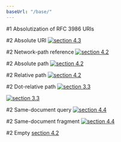 ```yaml
---
baseUrl: "/base/"
---
```

#1 Absolutization of RFC 3986 URIs

#2 Absolute URI
[![section 4.3](http://example.com/logo)](http://example.com/)

#2 Network-path reference
[![section 4.2](//example.com/logo)](//example.com/)

#2 Absolute path
[![section 4.2](/path/to/img)](/path/to/content)

#2 Relative path
[![section 4.2](img)](content)

#2 Dot-relative path
[![section 3.3](./img)](./content)

[![section 3.3](../img)](../content)

#2 Same-document query
[![section 4.4](?type=image)](?)

#2 Same-document fragment
[![section 4.4](#img)](#)

#2 Empty
[section 4.2]()
